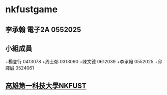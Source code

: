 # nkfustgame
## 李承翰 電子2A 0552025
## 小組成員
+楊登行 0413078
+周士郁 0313090
+陳文德 0612039
+李承翰 0552025
+邱譯誠 0524061

## [高雄第一科技大學NKFUST](http://www.nkfust.edu.tw/bin/home.php)
